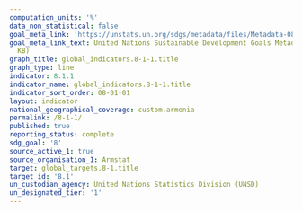 ```yaml
---
computation_units: '%'
data_non_statistical: false
goal_meta_link: 'https://unstats.un.org/sdgs/metadata/files/Metadata-08-01-01.pdf '
goal_meta_link_text: United Nations Sustainable Development Goals Metadata (PDF 232
  KB)
graph_title: global_indicators.8-1-1.title
graph_type: line
indicator: 8.1.1
indicator_name: global_indicators.8-1-1.title
indicator_sort_order: 08-01-01
layout: indicator
national_geographical_coverage: custom.armenia
permalink: /8-1-1/
published: true
reporting_status: complete
sdg_goal: '8'
source_active_1: true
source_organisation_1: Armstat
target: global_targets.8-1.title
target_id: '8.1'
un_custodian_agency: United Nations Statistics Division (UNSD)
un_designated_tier: '1'
---
```

